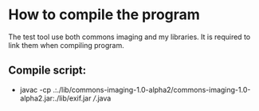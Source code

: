 # How to compile the program

The test tool use both commons imaging and my libraries. It is required to link them when compiling program.

## Compile script:

* javac -cp .:./lib/commons-imaging-1.0-alpha2/commons-imaging-1.0-alpha2.jar:./lib/exif.jar */*.java
